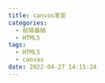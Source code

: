 ```yaml
---
title: canvas渐变
categories:
  - 前端基础
  - HTML5
tags:
  - HTML5
  - canvas
date: 2022-04-27 14:15:24
---
```

